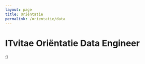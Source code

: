 ```yaml
---
layout: page
title: Oriëntatie
permalink: /orientatie/data
---
```


# ITvitae Oriëntatie Data Engineer

:)
